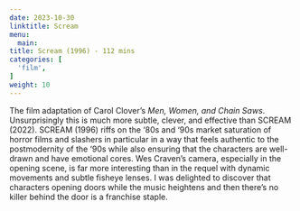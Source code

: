 ```yaml
---
date: 2023-10-30
linktitle: Scream
menu:
  main:
title: Scream (1996) - 112 mins
categories: [
  'film',
]
weight: 10
---
```


The film adaptation of Carol Clover’s *Men, Women, and Chain Saws*. Unsurprisingly this is much more subtle, clever, and effective than SCREAM (2022). SCREAM (1996) riffs on the ‘80s and ‘90s market saturation of horror films and slashers in particular in a way that feels authentic to the postmodernity of the ‘90s while also ensuring that the characters are well-drawn and have emotional cores. Wes Craven’s camera, especially in the opening scene, is far more interesting than in the requel with dynamic movements and subtle fisheye lenses. I was delighted to discover that characters opening doors while the music heightens and then there’s no killer behind the door is a franchise staple.
